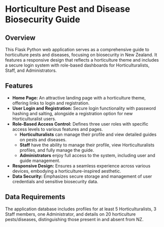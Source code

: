 # Horticulture Pest and Disease Biosecurity Guide

## Overview
This Flask Python web application serves as a comprehensive guide to horticulture pests and diseases, focusing on biosecurity in New Zealand. It features a responsive design that reflects a horticulture theme and includes a secure login system with role-based dashboards for Horticulturalists, Staff, and Administrators. 

## Features
- **Home Page:** An attractive landing page with a horticulture theme, offering links to login and registration.
- **User Login and Registration:** Secure login functionality with password hashing and salting, alongside a registration option for new Horticulturalist users.
- **Role-Based Access Control:** Defines three user roles with specific access levels to various features and pages.
  - **Horticulturalists** can manage their profile and view detailed guides on pests and diseases.
  - **Staff** have the ability to manage their profile, view Horticulturalists profiles, and fully manage the guide.
  - **Administrators** enjoy full access to the system, including user and guide management.
- **Responsive Design:** Ensures a seamless experience across various devices, embodying a horticulture-inspired aesthetic.
- **Data Security:** Emphasizes secure storage and management of user credentials and sensitive biosecurity data.

## Data Requirements
The application database includes profiles for at least 5 Horticulturalists, 3 Staff members, one Administrator, and details on 20 horticulture pests/diseases, distinguishing those present in and absent from NZ.
